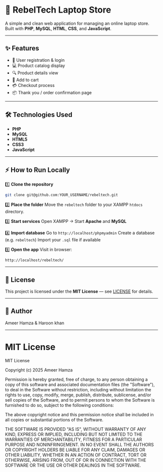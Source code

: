 # 🚀 RebelTech Laptop Store

A simple and clean web application for managing an online laptop store.
Built with **PHP**, **MySQL**, **HTML**, **CSS**, and **JavaScript**.

---

## ✨ Features

* 📝 User registration & login
* 💻 Product catalog display
* 🔍 Product details view
* 🛒 Add to cart
* 💳 Checkout process
* 📦 Thank you / order confirmation page

---

## 🛠 Technologies Used

* **PHP**
* **MySQL**
* **HTML5**
* **CSS3**
* **JavaScript**

---

## ⚡ How to Run Locally

1️⃣ **Clone the repository**

```bash
git clone git@github.com:YOUR_USERNAME/rebeltech.git
```

2️⃣ **Place the folder**
Move the `rebeltech` folder to your XAMPP `htdocs` directory.

3️⃣ **Start services**
Open XAMPP → Start **Apache** and **MySQL**

4️⃣ **Import database**
Go to `http://localhost/phpmyadmin`
Create a database (e.g. `rebeltech`)
Import your `.sql` file if available

5️⃣ **Open the app**
Visit in browser:

```
http://localhost/rebeltech/
```

---

## 📄 License

This project is licensed under the **MIT License** — see [LICENSE](LICENSE) for details.

---

## 🙌 Author

Ameer Hamza & Haroon khan

---

# MIT License

MIT License

Copyright (c) 2025 Ameer Hamza

Permission is hereby granted, free of charge, to any person obtaining a copy
of this software and associated documentation files (the "Software"), to deal
in the Software without restriction, including without limitation the rights
to use, copy, modify, merge, publish, distribute, sublicense, and/or sell
copies of the Software, and to permit persons to whom the Software is
furnished to do so, subject to the following conditions:

The above copyright notice and this permission notice shall be included in all
copies or substantial portions of the Software.

THE SOFTWARE IS PROVIDED "AS IS", WITHOUT WARRANTY OF ANY KIND, EXPRESS OR
IMPLIED, INCLUDING BUT NOT LIMITED TO THE WARRANTIES OF MERCHANTABILITY,
FITNESS FOR A PARTICULAR PURPOSE AND NONINFRINGEMENT. IN NO EVENT SHALL THE
AUTHORS OR COPYRIGHT HOLDERS BE LIABLE FOR ANY CLAIM, DAMAGES OR OTHER
LIABILITY, WHETHER IN AN ACTION OF CONTRACT, TORT OR OTHERWISE, ARISING FROM,
OUT OF OR IN CONNECTION WITH THE SOFTWARE OR THE USE OR OTHER DEALINGS IN THE
SOFTWARE.
